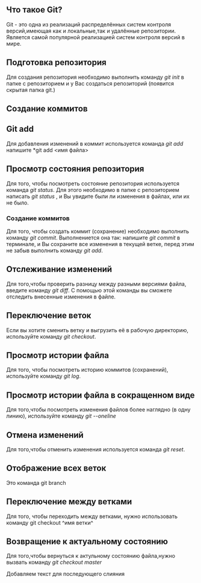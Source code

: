 ## Что такое Git? 

Git - это одна из реализаций распределённых систем контроля версий,имеющая как и локальные,так и удалённые репозитории. Является самой популярной реализацией систем контроля версий в мире.
## Подготовка репозитория 
Для создания репозитория необходимо выполнить команду *git init* в папке с репозиторием и у Вас создаться репозиторий (появится скрытая папка git.)

## Создание коммитов

## Git add 
Для добавления изменений в коммит используется команда *git add* напишите *git add <имя файла>

## Просмотр состояния репозитория 
Для того, чтобы посмотреть состояние репозитория используется команда *git status*. Для этого необходимо в папке с репозиторием написать *git status* , и Вы увидите были ли изменения в файлах, или их не было.

### Создание коммитов 
Для того, чтобы создать коммит (сохранение) необходимо выполнить команду *git commit*. Выполнениется она так: напишите *git commit* в терминале, и Вы сохраните все изменения в текущей ветке, перед этим не забыв выполнить команду *git add*. 

## Отслеживание изменений 

Для того,чтобы проверить разницу между разными версиями файла, введите команду *git diff*. С помощью этой команды вы сможете отследить внесенные изменения в файле.

## Переключение веток 

Если вы хотите сменить ветку и выгрузить её  в рабочую директорию, используйте команду *git checkout*.

## Просмотр истории файла 

Для того, чтобы посмотреть историю коммитов (сохранений), используйте команду *git log*.

## Просмотр истории файла в сокращенном виде

Для того,чтобы посмотреть изменения файлов более наглядно (в одну линию), используйте команду *git --oneline*

## Отмена изменений

Для того,чтобы отменить изменения используется команда *git reset*.

## Отображение всех веток

Это команда git branch

## Переключение между ветками

Для того, чтобы переходить между ветками, нужно использовать команду git checkout ^имя ветки^

## Возвращение к актуальному состоянию

Для того,чтобы вернуться к актульному состоянию файла,нужно вызвать команду *git checkout master*

Добавляем текст для последующего слияния
